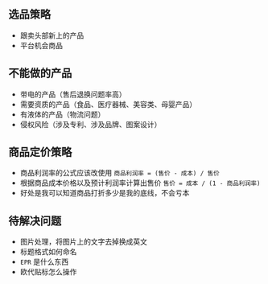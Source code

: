 ## 选品策略

- 跟卖头部新上的产品
- 平台机会商品

## 不能做的产品

- 带电的产品（售后退换问题率高）
- 需要资质的产品（食品、医疗器械、美容类、母婴产品）
- 有液体的产品（物流问题）
- 侵权风险（涉及专利、涉及品牌、图案设计）

## 商品定价策略

- 商品利润率的公式应该改使用 `商品利润率 = (售价 - 成本) / 售价`
- 根据商品成本价格以及预计利润率计算出售价 `售价 = 成本 / (1 - 商品利润率)`
- 好处是我可以知道商品打折多少是我的底线，不会亏本

## 待解决问题

- 图片处理，将图片上的文字去掉换成英文
- 标题格式如何命名
- `EPR` 是什么东西
- 欧代贴标怎么操作
